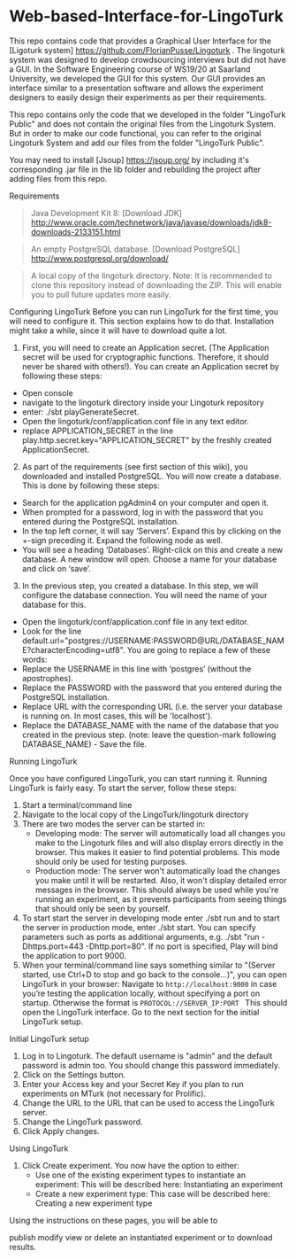 # Web-based-Interface-for-LingoTurk

This repo contains code that provides a Graphical User Interface for the [Ligoturk system] https://github.com/FlorianPusse/Lingoturk .
The lingoturk system was designed to develop crowdsourcing interviews but did not have a GUI. In the Software Engineering course of WS19/20 at Saarland University, we developed the GUI for this system. Our GUI provides an interface similar to a presentation software and allows the experiment designers to easily design their experiments as per their requirements.

This repo contains only the code that we developed in the folder "LingoTurk Public" and does not contain the original files from the Lingoturk System. But in order to make our code functional, you can refer to the original Lingoturk System and add our files from the folder "LingoTurk Public". 

You may need to install [Jsoup] https://jsoup.org/ by including it's corresponding .jar file in the lib folder and rebuilding the project after adding files from this repo.

Requirements
> Java Development Kit 8: [Download JDK] http://www.oracle.com/technetwork/java/javase/downloads/jdk8-downloads-2133151.html

> An empty PostgreSQL database. [Download PostgreSQL] http://www.postgresql.org/download/

> A local copy of the lingoturk directory. Note: It is recommended to clone this repository instead of downloading the ZIP. This will enable you to pull future updates more easily.

Configuring LingoTurk
Before you can run LingoTurk for the first time, you will need to configure it. This section explains how to do that. Installation might take a while, since it will have to download quite a lot.

1. First, you will need to create an Application secret. (The Application secret will be used for cryptographic functions. Therefore, it should never be shared with others!). You can create an Application secret by following these steps:

* Open console
* navigate to the lingoturk directory inside your Lingoturk repository
* enter: ./sbt playGenerateSecret.
* Open the lingoturk/conf/application.conf file in any text editor.
* replace APPLICATION_SECRET in the line play.http.secret.key="APPLICATION_SECRET" by the freshly created ApplicationSecret.

2. As part of the requirements (see first section of this wiki), you downloaded and installed PostgreSQL. You will now create a database. This is done by following these steps:

* Search for the application pgAdmin4 on your computer and open it.
* When prompted for a password, log in with the password that you entered during the PostgreSQL installation.
* In the top left corner, it will say ‘Servers’. Expand this by clicking on the +-sign preceding it. Expand the following node as well.
* You will see a heading ‘Databases’. Right-click on this and create a new database. A new window will open. Choose a name for your database and click on ‘save’.

3. In the previous step, you created a database. In this step, we will configure the database connection. You will need the name of your database for this.

* Open the lingoturk/conf/application.conf file in any text editor.
* Look for the line default.url="postgres://USERNAME:PASSWORD@URL/DATABASE_NAME?characterEncoding=utf8". You are going to replace a few of these words:
* Replace the USERNAME in this line with ‘postgres’ (without the apostrophes).
* Replace the PASSWORD with the password that you entered during the PostgreSQL installation.
* Replace URL with the corresponding URL (i.e. the server your database is running on. In most cases, this will be 'localhost').
* Replace the DATABASE_NAME with the name of the database that you created in the previous step. (note: leave the question-mark following DATABASE_NAME) - Save the file.

Running LingoTurk

Once you have configured LingoTurk, you can start running it. Running LingoTurk is fairly easy. To start the server, follow these steps:

1. Start a terminal/command line
2. Navigate to the local copy of the LingoTurk/lingoturk directory
3. There are two modes the server can be started in:
	* Developing mode: The server will automatically load all changes you make to the Lingoturk files and will also display errors directly in the browser. This makes it easier to find potential problems. This mode should only be used for testing purposes.
	* Production mode: The server won't automatically load the changes you make until it will be restarted. Also, it won't display detailed error messages in the browser. This should always be used while you're running an experiment, as it prevents participants from seeing things that should only be seen by yourself.
4. To start start the server in developing mode enter ./sbt run and to start the server in production mode, enter ./sbt start. You can specify parameters such as ports as additional arguments, e.g. ./sbt "run -Dhttps.port=443 -Dhttp.port=80". If no port is specified, Play will bind the application to port 9000.
5. When your terminal/command line says something similar to "(Server started, use Ctrl+D to stop and go back to the console…)", you can open LingoTurk in your browser:
	Navigate to `http://localhost:9000` in case you’re testing the application locally, without specifying a port on startup. Otherwise the format is `PROTOCOL://SERVER_IP:PORT `
This should open the LingoTurk interface. Go to the next section for the initial LingoTurk setup.

Initial LingoTurk setup
1. Log in to Lingoturk. The default username is "admin" and the default password is admin too. You should change this password immediately.
2. Click on the Settings button.
3. Enter your Access key and your Secret Key if you plan to run experiments on MTurk (not necessary for Prolific).
4. Change the URL to the URL that can be used to access the LingoTurk server.
5. Change the LingoTurk password.
6. Click Apply changes.

Using LingoTurk
1. Click Create experiment. You now have the option to either:
	* Use one of the existing experiment types to instantiate an experiment: This will be described here: Instantiating an experiment
	* Create a new experiment type: This case will be described here: Creating a new experiment type

Using the instructions on these pages, you will be able to

publish
modify
view
or delete
an instantiated experiment or to download results.


